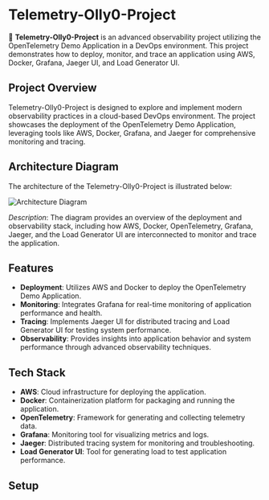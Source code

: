 # Telemetry-Olly0-Project

🚀 **Telemetry-Olly0-Project** is an advanced observability project utilizing the OpenTelemetry Demo Application in a DevOps environment. This project demonstrates how to deploy, monitor, and trace an application using AWS, Docker, Grafana, Jaeger UI, and Load Generator UI.

## Project Overview

Telemetry-Olly0-Project is designed to explore and implement modern observability practices in a cloud-based DevOps environment. The project showcases the deployment of the OpenTelemetry Demo Application, leveraging tools like AWS, Docker, Grafana, and Jaeger for comprehensive monitoring and tracing.

## Architecture Diagram

The architecture of the Telemetry-Olly0-Project is illustrated below:

![Architecture Diagram](path/to/your/architecture-diagram.png)

_Description_: The diagram provides an overview of the deployment and observability stack, including how AWS, Docker, OpenTelemetry, Grafana, Jaeger, and the Load Generator UI are interconnected to monitor and trace the application.

## Features

- **Deployment**: Utilizes AWS and Docker to deploy the OpenTelemetry Demo Application.
- **Monitoring**: Integrates Grafana for real-time monitoring of application performance and health.
- **Tracing**: Implements Jaeger UI for distributed tracing and Load Generator UI for testing system performance.
- **Observability**: Provides insights into application behavior and system performance through advanced observability techniques.

## Tech Stack

- **AWS**: Cloud infrastructure for deploying the application.
- **Docker**: Containerization platform for packaging and running the application.
- **OpenTelemetry**: Framework for generating and collecting telemetry data.
- **Grafana**: Monitoring tool for visualizing metrics and logs.
- **Jaeger**: Distributed tracing system for monitoring and troubleshooting.
- **Load Generator UI**: Tool for generating load to test application performance.

## Setup
